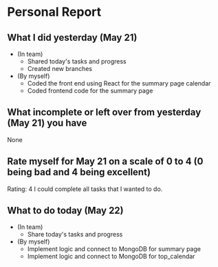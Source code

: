 # Personal Report

## What I did yesterday (May 21)
- (In team)
    - Shared today's tasks and progress
    - Created new branches
- (By myself)
    - Coded the front end using React for the summary page calendar
    - Coded frontend code for the summary page

## What incomplete or left over from yesterday (May 21) you have
None

## Rate myself for May 21 on a scale of 0 to 4 (0 being bad and 4 being excellent)
Rating: 4
I could complete all tasks that I wanted to do.

## What to do today (May 22)
- (In team)
    - Share today's tasks and progress
- (By myself)
    - Implement logic and connect to MongoDB for summary page
    - Implement logic and connect to MongoDB for top_calendar